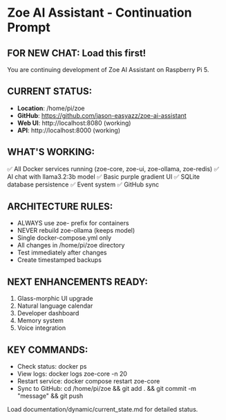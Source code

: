 # Zoe AI Assistant - Continuation Prompt

## FOR NEW CHAT: Load this first!

You are continuing development of Zoe AI Assistant on Raspberry Pi 5.

## CURRENT STATUS:
- **Location**: /home/pi/zoe
- **GitHub**: https://github.com/jason-easyazz/zoe-ai-assistant
- **Web UI**: http://localhost:8080 (working)
- **API**: http://localhost:8000 (working)

## WHAT'S WORKING:
✅ All Docker services running (zoe-core, zoe-ui, zoe-ollama, zoe-redis)
✅ AI chat with llama3.2:3b model
✅ Basic purple gradient UI
✅ SQLite database persistence
✅ Event system
✅ GitHub sync

## ARCHITECTURE RULES:
- ALWAYS use zoe- prefix for containers
- NEVER rebuild zoe-ollama (keeps model)
- Single docker-compose.yml only
- All changes in /home/pi/zoe directory
- Test immediately after changes
- Create timestamped backups

## NEXT ENHANCEMENTS READY:
1. Glass-morphic UI upgrade
2. Natural language calendar
3. Developer dashboard
4. Memory system
5. Voice integration

## KEY COMMANDS:
- Check status: docker ps
- View logs: docker logs zoe-core -n 20
- Restart service: docker compose restart zoe-core
- Sync to GitHub: cd /home/pi/zoe && git add . && git commit -m "message" && git push

Load documentation/dynamic/current_state.md for detailed status.

